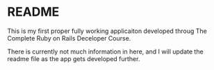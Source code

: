 # README

This is my first proper fully working applicaiton developed throug The Complete Ruby on Rails Deceloper Course.

There is currently not much information in here, and I will update the readme file as the app gets developed further.
